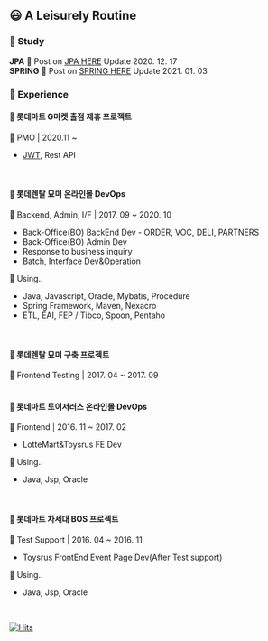 ## :smiley: A Leisurely Routine

### :purple_heart: Study

**JPA** :seedling: Post on [JPA HERE](https://blog.naver.com/kon_pig/222162533519) Update 2020. 12. 17<br/>
**SPRING** :seedling: Post on [SPRING HERE](https://blog.naver.com/PostList.nhn?blogId=kon_pig&from=postList&categoryNo=96) Update 2021. 01. 03<br/>

### :yellow_heart: Experience
#### :open_file_folder: 롯데마트 G마켓 출점 제휴 프로젝트<br/>
:page_with_curl: PMO | 2020.11 ~<br/>
- [JWT](https://blog.naver.com/kon_pig/222221936250), Rest API<br/>
<br/>

#### :open_file_folder: 롯데렌탈 묘미 온라인몰 DevOps<br/>
:page_with_curl: Backend, Admin, I/F | 2017. 09 ~ 2020. 10<br/>
- Back-Office(BO) BackEnd Dev - ORDER, VOC, DELI, PARTNERS<br/>
- Back-Office(BO) Admin Dev<br/>
- Response to business inquiry<br/>
- Batch, Interface Dev&Operation<br/>

:mag_right: Using..<br/>
- Java, Javascript, Oracle, Mybatis, Procedure<br/>
- Spring Framework, Maven, Nexacro<br/>
- ETL, EAI, FEP / Tibco, Spoon, Pentaho<br/>
<br/>

#### :open_file_folder: 롯데렌탈 묘미 구축 프로젝트<br/>
:page_with_curl: Frontend Testing | 2017. 04 ~ 2017. 09<br/>
<br/>

#### :open_file_folder: 롯데마트 토이저러스 온라인몰 DevOps<br/>
:page_with_curl: Frontend | 2016. 11 ~ 2017. 02<br/>
- LotteMart&Toysrus FE Dev<br/>

:mag_right: Using..<br/>
- Java, Jsp, Oracle<br/>
<br/>

#### :open_file_folder: 롯데마트 차세대 BOS 프로젝트<br/>
:page_with_curl: Test Support | 2016. 04 ~ 2016. 11<br/>
- Toysrus FrontEnd Event Page Dev(After Test support)<br/>

:mag_right: Using..<br/>
- Java, Jsp, Oracle
<br/>

[![Hits](https://hits.seeyoufarm.com/api/count/incr/badge.svg?url=https%3A%2F%2Fgithub.com%2Fkimkonpig&count_bg=%23943DC8&title_bg=%23555555&icon=&icon_color=%23E7E7E7&title=hits&edge_flat=false)](https://hits.seeyoufarm.com)

<!--
**kimkonpig/kimkonpig** is a ✨ _special_ ✨ repository because its `README.md` (this file) appears on your GitHub profile.

Here are some ideas to get you started:

- 🔭 I’m currently working on ...
- 🌱 I’m currently learning ...
- 👯 I’m looking to collaborate on ...
- 🤔 I’m looking for help with ...
- 💬 Ask me about ...
- 📫 How to reach me: ...
- 😄 Pronouns: ...
- ⚡ Fun fact: ...
-->
